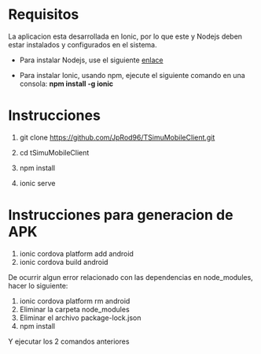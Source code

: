 # Requisitos

La aplicacion esta desarrollada en Ionic, por lo que este y Nodejs deben estar instalados y configurados en el sistema.

  

- Para instalar Nodejs, use el siguiente [enlace](https://nodejs.org/es/)

- Para instalar Ionic, usando npm, ejecute el siguiente comando en una consola: 
**npm install -g ionic**

  
# Instrucciones

1. git clone https://github.com/JpRod96/TSimuMobileClient.git

2. cd tSimuMobileClient

3. npm install

4. ionic serve

# Instrucciones para generacion de APK
1. ionic cordova platform add android
2. ionic cordova build android

De ocurrir algun error relacionado con las dependencias en node_modules, hacer lo siguiente:

1. ionic cordova platform rm android
2. Eliminar la carpeta node_modules 
3. Eliminar el archivo package-lock.json
4. npm install

Y ejecutar los 2 comandos anteriores